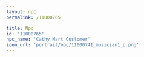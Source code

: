 ```yaml
---
layout: npc
permalink: /11000765

title: Npc
id: '11000765'
npc_name: 'Cathy Mart Customer'
icon_url: 'portrait/npc/11000741_musician1_p.png'
---
```


